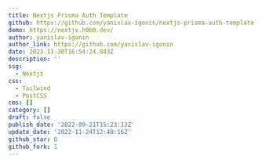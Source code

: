 ```yaml
---
title: Nextjs Prisma Auth Template
github: https://github.com/yanislav-igonin/nextjs-prisma-auth-template
demo: https://nextjs.h0b0.dev/
author: yanislav-igonin
author_link: https://github.com/yanislav-igonin
date: 2023-11-30T16:54:24.843Z
description: ''
ssg:
  - Nextjs
css:
  - Tailwind
  - PostCSS
cms: []
category: []
draft: false
publish_date: '2022-09-21T15:23:13Z'
update_date: '2022-11-24T12:40:16Z'
github_star: 0
github_fork: 1
---
```

